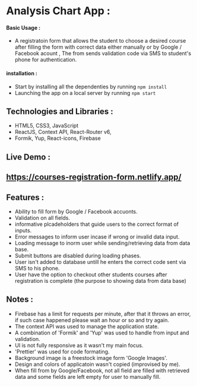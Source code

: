 # Analysis Chart App :
#### Basic Usage :
- A registratoin form that allows the student to choose a desired course after filling the form with correct data either manually or by Google / Facebook acount ,
The from sends validation code via SMS to student's phone for authentication.
#### installation :
- Start by installing all the dependenties by running `npm install`
- Launching the app on a local server by running `npm start`

## Technologies and Libraries :
- HTML5,   CSS3,  JavaScript
- ReactJS, Context API,  React-Router v6,
- Formik, Yup, React-icons, Firebase

## Live Demo :
## https://courses-registration-form.netlify.app/

## Features :
- Ability to fill form by Google / Facebook accuonts.
- Validation on all fields.
- informative plcadeholders that guide users to the correct format of inputs.
- Error messages to inform user incase if wrong or invalid data input.
- Loading message to inorm user while sending/retrieving data from data base.
- Submit buttons are disabled during loading phases.
- User isn't added to database untill he enters the correct code sent via SMS to his phone.
- User have the option to checkout other students courses after registration is complete (the purpose to showing data from data base)

 ## Notes :
- Firebase has a limit for requests per minute, after that it throws an error, if such case happened please wait an hour or so and try again.
- The context API was used to manage the application state.
- A combination of 'Formik' and 'Yup' was used to handle from input and validation.
- UI is not fully responsive as it wasn't my main focus.
- 'Prettier' was used for code formating.
- Background image is a freestock image form 'Google Images'.
- Design and colors of applicatoin wasn't copied (improvised by me).
- When fill from by Google/Facebook, not all field are filled with retrieved data and some fields are left empty for user to manually fill.


